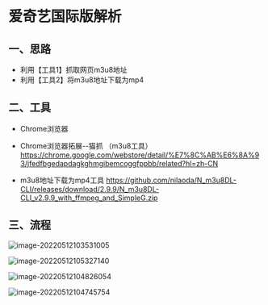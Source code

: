 # 爱奇艺国际版解析

## 一、思路

- 利用【工具1】抓取网页m3u8地址
- 利用【工具2】将m3u8地址下载为mp4

## 二、工具

- Chrome浏览器

- Chrome浏览器拓展--猫抓 （m3u8工具）https://chrome.google.com/webstore/detail/%E7%8C%AB%E6%8A%93/jfedfbgedapdagkghmgibemcoggfppbb/related?hl=zh-CN

- m3u8地址下载为mp4工具 https://github.com/nilaoda/N_m3u8DL-CLI/releases/download/2.9.9/N_m3u8DL-CLI_v2.9.9_with_ffmpeg_and_SimpleG.zip

## 三、流程



![image-20220512103531005](https://s2.loli.net/2022/05/12/7OtR869HXYnE4pw.png)



![image-20220512105327140](https://s2.loli.net/2022/05/12/2cG8rpsXDLgPjCi.png)







![image-20220512104826054](https://s2.loli.net/2022/05/12/o1tPUm6QaB32cyf.png)



![image-20220512104745754](https://s2.loli.net/2022/05/12/ECx6D8q5UHWsXOt.png)